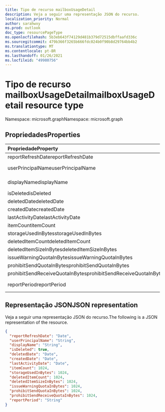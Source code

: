 ```yaml
---
title: Tipo de recurso mailboxUsageDetail
description: Veja a seguir uma representação JSON do recurso.
localization_priority: Normal
author: sarahwxy
ms.prod: outlook
doc_type: resourcePageType
ms.openlocfilehash: 5b3eb643f74129d481b379d72515dbffaafd336c
ms.sourcegitcommit: 479b366f3265b666fdc024b0f90b8d29764bb4b2
ms.translationtype: MT
ms.contentlocale: pt-BR
ms.lasthandoff: 01/26/2021
ms.locfileid: "49980756"
---
```

# <a name="mailboxusagedetail-resource-type"></a><span data-ttu-id="f96ea-103">Tipo de recurso mailboxUsageDetail</span><span class="sxs-lookup"><span data-stu-id="f96ea-103">mailboxUsageDetail resource type</span></span>

<span data-ttu-id="f96ea-104">Namespace: microsoft.graph</span><span class="sxs-lookup"><span data-stu-id="f96ea-104">Namespace: microsoft.graph</span></span>

## <a name="properties"></a><span data-ttu-id="f96ea-105">Propriedades</span><span class="sxs-lookup"><span data-stu-id="f96ea-105">Properties</span></span>

| <span data-ttu-id="f96ea-106">Propriedade</span><span class="sxs-lookup"><span data-stu-id="f96ea-106">Property</span></span>                        | <span data-ttu-id="f96ea-107">Tipo</span><span class="sxs-lookup"><span data-stu-id="f96ea-107">Type</span></span>    |
| :------------------------------ | :------ |
| <span data-ttu-id="f96ea-108">reportRefreshDate</span><span class="sxs-lookup"><span data-stu-id="f96ea-108">reportRefreshDate</span></span>               | <span data-ttu-id="f96ea-109">Data</span><span class="sxs-lookup"><span data-stu-id="f96ea-109">Date</span></span>    |
| <span data-ttu-id="f96ea-110">userPrincipalName</span><span class="sxs-lookup"><span data-stu-id="f96ea-110">userPrincipalName</span></span>               | <span data-ttu-id="f96ea-111">Cadeia de caracteres</span><span class="sxs-lookup"><span data-stu-id="f96ea-111">String</span></span>  |
| <span data-ttu-id="f96ea-112">displayName</span><span class="sxs-lookup"><span data-stu-id="f96ea-112">displayName</span></span>                     | <span data-ttu-id="f96ea-113">Cadeia de caracteres</span><span class="sxs-lookup"><span data-stu-id="f96ea-113">String</span></span>  |
| <span data-ttu-id="f96ea-114">isDeleted</span><span class="sxs-lookup"><span data-stu-id="f96ea-114">isDeleted</span></span>                       | <span data-ttu-id="f96ea-115">Booliano</span><span class="sxs-lookup"><span data-stu-id="f96ea-115">Boolean</span></span> |
| <span data-ttu-id="f96ea-116">deletedDate</span><span class="sxs-lookup"><span data-stu-id="f96ea-116">deletedDate</span></span>                     | <span data-ttu-id="f96ea-117">Data</span><span class="sxs-lookup"><span data-stu-id="f96ea-117">Date</span></span>    |
| <span data-ttu-id="f96ea-118">createdDate</span><span class="sxs-lookup"><span data-stu-id="f96ea-118">createdDate</span></span>                     | <span data-ttu-id="f96ea-119">Data</span><span class="sxs-lookup"><span data-stu-id="f96ea-119">Date</span></span>    |
| <span data-ttu-id="f96ea-120">lastActivityDate</span><span class="sxs-lookup"><span data-stu-id="f96ea-120">lastActivityDate</span></span>                | <span data-ttu-id="f96ea-121">Data</span><span class="sxs-lookup"><span data-stu-id="f96ea-121">Date</span></span>    |
| <span data-ttu-id="f96ea-122">itemCount</span><span class="sxs-lookup"><span data-stu-id="f96ea-122">itemCount</span></span>                       | <span data-ttu-id="f96ea-123">Int64</span><span class="sxs-lookup"><span data-stu-id="f96ea-123">Int64</span></span>   |
| <span data-ttu-id="f96ea-124">storageUsedInBytes</span><span class="sxs-lookup"><span data-stu-id="f96ea-124">storageUsedInBytes</span></span>              | <span data-ttu-id="f96ea-125">Int64</span><span class="sxs-lookup"><span data-stu-id="f96ea-125">Int64</span></span>   |
| <span data-ttu-id="f96ea-126">deletedItemCount</span><span class="sxs-lookup"><span data-stu-id="f96ea-126">deletedItemCount</span></span>                | <span data-ttu-id="f96ea-127">Int64</span><span class="sxs-lookup"><span data-stu-id="f96ea-127">Int64</span></span>   |
| <span data-ttu-id="f96ea-128">deletedItemSizeInBytes</span><span class="sxs-lookup"><span data-stu-id="f96ea-128">deletedItemSizeInBytes</span></span>          | <span data-ttu-id="f96ea-129">Int64</span><span class="sxs-lookup"><span data-stu-id="f96ea-129">Int64</span></span>   |
| <span data-ttu-id="f96ea-130">issueWarningQuotaInBytes</span><span class="sxs-lookup"><span data-stu-id="f96ea-130">issueWarningQuotaInBytes</span></span>        | <span data-ttu-id="f96ea-131">Int64</span><span class="sxs-lookup"><span data-stu-id="f96ea-131">Int64</span></span>   |
| <span data-ttu-id="f96ea-132">prohibitSendQuotaInBytes</span><span class="sxs-lookup"><span data-stu-id="f96ea-132">prohibitSendQuotaInBytes</span></span>        | <span data-ttu-id="f96ea-133">Int64</span><span class="sxs-lookup"><span data-stu-id="f96ea-133">Int64</span></span>   |
| <span data-ttu-id="f96ea-134">prohibitSendReceiveQuotaInBytes</span><span class="sxs-lookup"><span data-stu-id="f96ea-134">prohibitSendReceiveQuotaInBytes</span></span> | <span data-ttu-id="f96ea-135">Int64</span><span class="sxs-lookup"><span data-stu-id="f96ea-135">Int64</span></span>   |
| <span data-ttu-id="f96ea-136">reportPeriod</span><span class="sxs-lookup"><span data-stu-id="f96ea-136">reportPeriod</span></span>                    | <span data-ttu-id="f96ea-137">Cadeia de caracteres</span><span class="sxs-lookup"><span data-stu-id="f96ea-137">String</span></span>  |

## <a name="json-representation"></a><span data-ttu-id="f96ea-138">Representação JSON</span><span class="sxs-lookup"><span data-stu-id="f96ea-138">JSON representation</span></span>

<span data-ttu-id="f96ea-139">Veja a seguir uma representação JSON do recurso.</span><span class="sxs-lookup"><span data-stu-id="f96ea-139">The following is a JSON representation of the resource.</span></span>

<!-- {
  "blockType": "resource",
  "@odata.type": "microsoft.graph.mailboxUsageDetail"
} -->

```json
{
  "reportRefreshDate": "Date", 
  "userPrincipalName": "String", 
  "displayName": "String", 
  "isDeleted": true, 
  "deletedDate": "Date", 
  "createdDate": "Date", 
  "lastActivityDate": "Date", 
  "itemCount": 1024, 
  "storageUsedInBytes": 1024, 
  "deletedItemCount": 1024,
  "deletedItemSizeInBytes": 1024, 
  "issueWarningQuotaInBytes": 1024, 
  "prohibitSendQuotaInBytes": 1024, 
  "prohibitSendReceiveQuotaInBytes": 1024, 
  "reportPeriod": "String"
}
```


